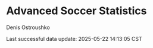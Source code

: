 # Advanced Soccer Statistics
Denis Ostroushko

<!-- gfm -->

Last successful data update: 2025-05-22 14:13:05 CST
